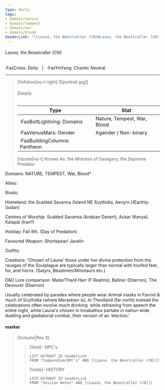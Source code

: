 ```yaml
---
type: deity
tags:
- domain/nature
- domain/tempest
- domain/war
- domain/blood
headerLink: "[[Launa, the Beastcaller (CN)#Launa, the Beastcaller (CN)]]"
---
```


###### Launa, the Beastcaller (CN)
<span class="sub2">:FasCross: *Deity* &nbsp; | &nbsp; :FasYinYang: Chaotic Neutral</span>
___

> [!infobox|no-t right]
> ![[portrait.jpg]]
> ###### Details:
> | Type | Stat |
> | ---- | ---- |
> | :FasBoltLightning: Domains | Nature, Tempest, War, Blood |
> | :FasVenusMars: Gender | Agender / Non-binary |
> | :FasBuildingColumns: Pantheon |  |

> [!quote|no-t]
>Known As: the Mistress of Savagery, the Supreme Predator   

Domains: NATURE, TEMPEST, War, Blood*

Allies: 

Rivals: 

Homeland: the Scalded Savanna (Island NE Scythidia, Aevyrn.)(Earthly: Sudan) 

Centres of Worship: Scalded Savanna (Arabian Desert), Ackar (Kenya), Kalapāi (Iran?)

Holiday: Fall 9th. (Day of Predation) 

Favoured Weapon: Shortspear/ Javelin

Outfits: 

Creations: 'Chosen of Launa' those under her divine protection from the ravages of the Soulplague are typically larger than normal with hoofed feet, fur, and horns. (Satyrs, Beastmen/Minotaurs etc.) 

D&D Lore comparison: Malar/Thard Harr (F.Realms), Balinor (Eberron), The Devourer (Eberron)

  

Usually celebrated by parades where people wear Animal masks in Favriol & much of Scythidia (where Maraskien is). In Theolland (far north) instead the celebrations often involve much drinking  while refraining from speech the entire night, while Launa's chosen in Innakathos partake in nation-wide duelling and gladiatorial combat, their version of an 'election.'

#### marker
> [!column|flex 3]
>> [!hint]-  NPC's
>>```dataview
>>LIST WITHOUT ID headerLink
>>FROM "Compendium/NPC's" AND [[Launa, the Beastcaller (CN)]] 
>
>>[!note]- HISTORY
>>```dataview
>>LIST WITHOUT ID headerLink
>>FROM "Session Notes" AND [[Launa, the Beastcaller (CN)]]